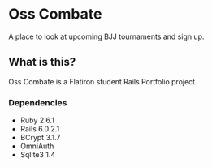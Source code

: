 # Oss Combate

A place to look at upcoming BJJ tournaments and sign up.

## What is this?

Oss Combate is a Flatiron student Rails Portfolio project

### Dependencies

* Ruby 2.6.1
* Rails 6.0.2.1
* BCrypt 3.1.7
* OmniAuth
* Sqlite3 1.4